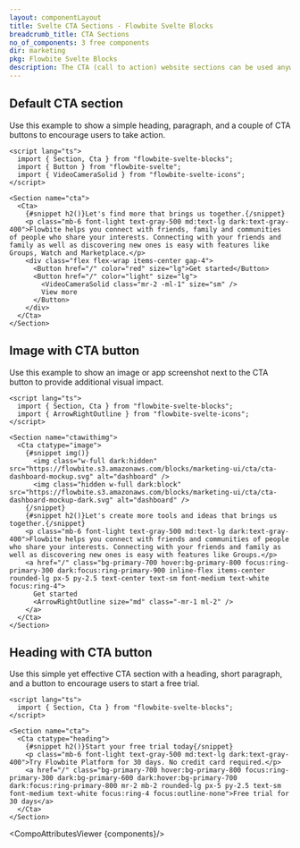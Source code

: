 ```yaml
---
layout: componentLayout
title: Svelte CTA Sections - Flowbite Svelte Blocks
breadcrumb_title: CTA Sections
no_of_components: 3 free components
dir: marketing
pkg: Flowbite Svelte Blocks
description: The CTA (call to action) website sections can be used anywhere on your website to encourage your users to take any action, such as creating a new account.
---
```


<script lang="ts">
  import { TableProp, TableDefaultRow, CompoAttributesViewer } from '../utils'
  const components = 'Cta, Section'
</script>

## Default CTA section

Use this example to show a simple heading, paragraph, and a couple of CTA buttons to encourage users to take action.

```svelte example
<script lang="ts">
  import { Section, Cta } from "flowbite-svelte-blocks";
  import { Button } from "flowbite-svelte";
  import { VideoCameraSolid } from "flowbite-svelte-icons";
</script>

<Section name="cta">
  <Cta>
    {#snippet h2()}Let's find more that brings us together.{/snippet}
    <p class="mb-6 font-light text-gray-500 md:text-lg dark:text-gray-400">Flowbite helps you connect with friends, family and communities of people who share your interests. Connecting with your friends and family as well as discovering new ones is easy with features like Groups, Watch and Marketplace.</p>
    <div class="flex flex-wrap items-center gap-4">
      <Button href="/" color="red" size="lg">Get started</Button>
      <Button href="/" color="light" size="lg">
        <VideoCameraSolid class="mr-2 -ml-1" size="sm" />
        View more
      </Button>
    </div>
  </Cta>
</Section>
```

## Image with CTA button

Use this example to show an image or app screenshot next to the CTA button to provide additional visual impact.

```svelte example
<script lang="ts">
  import { Section, Cta } from "flowbite-svelte-blocks";
  import { ArrowRightOutline } from "flowbite-svelte-icons";
</script>

<Section name="ctawithimg">
  <Cta ctatype="image">
    {#snippet img()}
      <img class="w-full dark:hidden" src="https://flowbite.s3.amazonaws.com/blocks/marketing-ui/cta/cta-dashboard-mockup.svg" alt="dashboard" />
      <img class="hidden w-full dark:block" src="https://flowbite.s3.amazonaws.com/blocks/marketing-ui/cta/cta-dashboard-mockup-dark.svg" alt="dashboard" />
    {/snippet}
    {#snippet h2()}Let's create more tools and ideas that brings us together.{/snippet}
    <p class="mb-6 font-light text-gray-500 md:text-lg dark:text-gray-400">Flowbite helps you connect with friends and communities of people who share your interests. Connecting with your friends and family as well as discovering new ones is easy with features like Groups.</p>
    <a href="/" class="bg-primary-700 hover:bg-primary-800 focus:ring-primary-300 dark:focus:ring-primary-900 inline-flex items-center rounded-lg px-5 py-2.5 text-center text-sm font-medium text-white focus:ring-4">
      Get started
      <ArrowRightOutline size="md" class="-mr-1 ml-2" />
    </a>
  </Cta>
</Section>
```

## Heading with CTA button

Use this simple yet effective CTA section with a heading, short paragraph, and a button to encourage users to start a free trial.

```svelte example
<script lang="ts">
  import { Section, Cta } from "flowbite-svelte-blocks";
</script>

<Section name="cta">
  <Cta ctatype="heading">
    {#snippet h2()}Start your free trial today{/snippet}
    <p class="mb-6 font-light text-gray-500 md:text-lg dark:text-gray-400">Try Flowbite Platform for 30 days. No credit card required.</p>
    <a href="/" class="bg-primary-700 hover:bg-primary-800 focus:ring-primary-300 dark:bg-primary-600 dark:hover:bg-primary-700 dark:focus:ring-primary-800 mr-2 mb-2 rounded-lg px-5 py-2.5 text-sm font-medium text-white focus:ring-4 focus:outline-none">Free trial for 30 days</a>
  </Cta>
</Section>
```

<CompoAttributesViewer {components}/>
